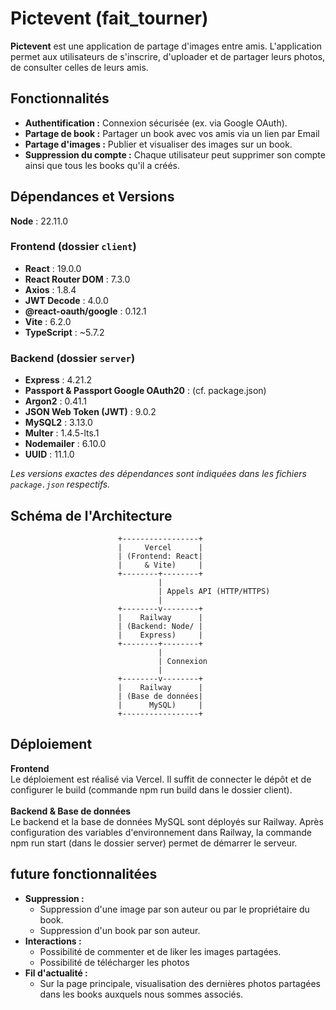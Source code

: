# Pictevent (fait_tourner)

**Pictevent** est une application de partage d'images entre amis. L'application permet aux utilisateurs de s'inscrire, d'uploader et de partager leurs photos, de consulter celles de leurs amis.

## Fonctionnalités

-   **Authentification :** Connexion sécurisée (ex. via Google OAuth).
-   **Partage de book :** Partager un book avec vos amis via un lien par Email
-   **Partage d'images :** Publier et visualiser des images sur un book.
-   **Suppression du compte :** Chaque utilisateur peut supprimer son compte ainsi que tous les books qu'il a créés.

## Dépendances et Versions

**Node** : 22.11.0

### Frontend (dossier `client`)

-   **React** : 19.0.0
-   **React Router DOM** : 7.3.0
-   **Axios** : 1.8.4
-   **JWT Decode** : 4.0.0
-   **@react-oauth/google** : 0.12.1
-   **Vite** : 6.2.0
-   **TypeScript** : ~5.7.2

### Backend (dossier `server`)

-   **Express** : 4.21.2
-   **Passport & Passport Google OAuth20** : (cf. package.json)
-   **Argon2** : 0.41.1
-   **JSON Web Token (JWT)** : 9.0.2
-   **MySQL2** : 3.13.0
-   **Multer** : 1.4.5-lts.1
-   **Nodemailer** : 6.10.0
-   **UUID** : 11.1.0

_Les versions exactes des dépendances sont indiquées dans les fichiers `package.json` respectifs._

## Schéma de l'Architecture

```plaintext
                        +-----------------+
                        |     Vercel      |
                        | (Frontend: React|
                        |     & Vite)     |
                        +--------+--------+
                                 |
                                 | Appels API (HTTP/HTTPS)
                                 |
                        +--------v--------+
                        |    Railway      |
                        | (Backend: Node/ |
                        |    Express)     |
                        +--------+--------+
                                 |
                                 | Connexion
                                 |
                        +--------v--------+
                        |    Railway      |
                        | (Base de données|
                        |      MySQL)     |
                        +-----------------+
```

## Déploiement

**Frontend**
<br>
Le déploiement est réalisé via Vercel. Il suffit de connecter le dépôt et de configurer le build (commande npm run build dans le dossier client).
<br><br>
**Backend & Base de données**
<br>
Le backend et la base de données MySQL sont déployés sur Railway. Après configuration des variables d'environnement dans Railway, la commande npm run start (dans le dossier server) permet de démarrer le serveur.

## future fonctionnalitées

-   **Suppression :**
    -   Suppression d'une image par son auteur ou par le propriétaire du book.
    -   Suppression d'un book par son auteur.
-   **Interactions :**
    -   Possibilité de commenter et de liker les images partagées.
    -   Possibilité de télécharger les photos
-   **Fil d'actualité :**
    -   Sur la page principale, visualisation des dernières photos partagées dans les books auxquels nous sommes associés.
